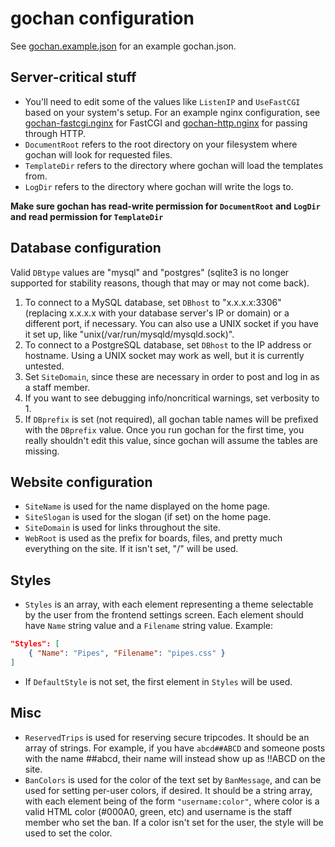 # gochan configuration
See [gochan.example.json](examples/configs/gochan.example.json) for an example gochan.json.

## Server-critical stuff
* You'll need to edit some of the values like `ListenIP` and `UseFastCGI` based on your system's setup. For an example nginx configuration, see [gochan-fastcgi.nginx](examples/configs/gochan-fastcgi.nginx) for FastCGI and [gochan-http.nginx](examples/configs/gochan-http.nginx) for passing through HTTP.
* `DocumentRoot` refers to the root directory on your filesystem where gochan will look for requested files.
* `TemplateDir` refers to the directory where gochan will load the templates from.
* `LogDir` refers to the directory where gochan will write the logs to.

**Make sure gochan has read-write permission for `DocumentRoot` and `LogDir` and read permission for `TemplateDir`**

## Database configuration
Valid `DBtype` values are "mysql" and "postgres" (sqlite3 is no longer supported for stability reasons, though that may or may not come back).
1. To connect to a MySQL database, set `DBhost` to "x.x.x.x:3306" (replacing x.x.x.x with your database server's IP or domain) or a different port, if necessary. You can also use a UNIX socket if you have it set up, like "unix(/var/run/mysqld/mysqld.sock)".
2. To connect to a PostgreSQL database, set `DBhost` to the IP address or hostname. Using a UNIX socket may work as well, but it is currently untested.
3. Set `SiteDomain`, since these are necessary in order to post and log in as a staff member.
3. If you want to see debugging info/noncritical warnings, set verbosity to 1.
4. If `DBprefix` is set (not required), all gochan table names will be prefixed with the `DBprefix` value. Once you run gochan for the first time, you really shouldn't edit this value, since gochan will assume the tables are missing.

## Website configuration
* `SiteName` is used for the name displayed on the home page.
* `SiteSlogan` is used for the slogan (if set) on the home page.
* `SiteDomain` is used for links throughout the site.
* `WebRoot` is used as the prefix for boards, files, and pretty much everything on the site. If it isn't set, "/" will be used.

## Styles
* `Styles` is an array, with each element representing a theme selectable by the user from the frontend settings screen. Each element should have `Name` string value and a `Filename` string value. Example:
```JSON
"Styles": [
	{ "Name": "Pipes", "Filename": "pipes.css" }
]
```
* If `DefaultStyle` is not set, the first element in `Styles` will be used.

## Misc
* `ReservedTrips` is used for reserving secure tripcodes. It should be an array of strings. For example, if you have `abcd##ABCD` and someone posts with the name ##abcd, their name will instead show up as !!ABCD on the site.
* `BanColors` is used for the color of the text set by `BanMessage`, and can be used for setting per-user colors, if desired. It should be a string array, with each element being of the form `"username:color"`, where color is a valid HTML color (#000A0, green, etc) and username is the staff member who set the ban. If a color isn't set for the user, the style will be used to set the color.
